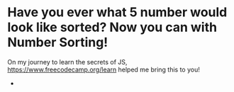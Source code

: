 # Have you ever what 5 number would look like sorted? Now you can with Number Sorting!

On my journey to learn the secrets of JS, https://www.freecodecamp.org/learn helped me bring this to you!

* 


